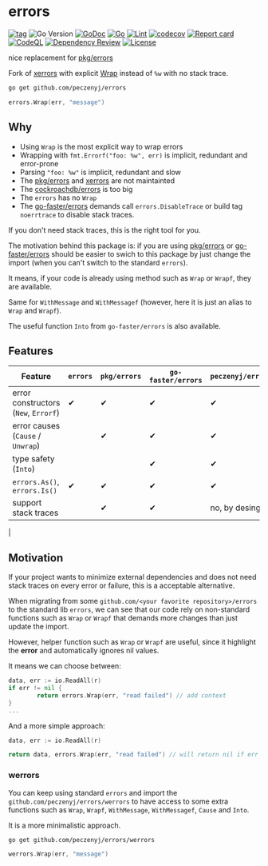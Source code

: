 # errors

[![tag](https://img.shields.io/github/tag/peczenyj/errors.svg)](https://github.com/peczenyj/errors/releases)
![Go Version](https://img.shields.io/badge/Go-%3E%3D%201.18-%23007d9c)
[![GoDoc](https://pkg.go.dev/badge/github.com/peczenyj/errors)](http://pkg.go.dev/github.com/peczenyj/errors)
[![Go](https://github.com/peczenyj/errors/actions/workflows/go.yml/badge.svg)](https://github.com/peczenyj/errors/actions/workflows/go.yml)
[![Lint](https://github.com/peczenyj/errors/actions/workflows/lint.yml/badge.svg)](https://github.com/peczenyj/errors/actions/workflows/lint.yml)
[![codecov](https://codecov.io/gh/peczenyj/errors/graph/badge.svg?token=9y6f3vGgpr)](https://codecov.io/gh/peczenyj/errors)
[![Report card](https://goreportcard.com/badge/github.com/peczenyj/errors)](https://goreportcard.com/report/github.com/peczenyj/errors)
[![CodeQL](https://github.com/peczenyj/errors/actions/workflows/github-code-scanning/codeql/badge.svg)](https://github.com/peczenyj/errors/actions/workflows/github-code-scanning/codeql)
[![Dependency Review](https://github.com/peczenyj/errors/actions/workflows/dependency-review.yml/badge.svg)](https://github.com/peczenyj/errors/actions/workflows/dependency-review.yml)
[![License](https://img.shields.io/github/license/peczenyj/errors)](./LICENSE)

nice replacement for [pkg/errors](https://github.com/pkg/errors)

Fork of [xerrors](https://pkg.go.dev/golang.org/x/xerrors) with explicit [Wrap](https://pkg.go.dev/github.com/peczenyj/errors#Wrap) instead of `%w` with no stack trace.

```bash
go get github.com/peczenyj/errors
```

```go
errors.Wrap(err, "message")
```

## Why

* Using `Wrap` is the most explicit way to wrap errors
* Wrapping with `fmt.Errorf("foo: %w", err)` is implicit, redundant and error-prone
* Parsing `"foo: %w"` is implicit, redundant and slow
* The [pkg/errors](https://github.com/pkg/errors) and [xerrors](https://pkg.go.dev/golang.org/x/xerrors) are not maintainted
* The [cockroachdb/errors](https://github.com/cockroachdb/errors) is too big
* The `errors` has no `Wrap`
* The [go-faster/errors](https://github.com/go-faster/errors) demands call `errors.DisableTrace` or build tag `noerrtrace` to disable stack traces.

If you don't need stack traces, this is the right tool for you.

The motivation behind this package is: if you are using [pkg/errors](https://github.com/pkg/errors) or [go-faster/errors](https://github.com/go-faster/errors) should be easier to swich to this package by just change the import (when you can't switch to the standard `errors`).

It means, if your code is already using method such as `Wrap` or `Wrapf`, they are available.

Same for `WithMessage` and `WithMessagef` (however, here it is just an alias to `Wrap` and `Wrapf`).

The useful function `Into` from `go-faster/errors` is also available.

## Features

| Feature                                         | `errors` | `pkg/errors` | `go-faster/errors` | `peczenyj/errors` |
|-------------------------------------------------|----------|--------------|--------------------|-------------------|
| error constructors (`New`, `Errorf`)            | ✔        | ✔            | ✔                  | ✔                 |
| error causes (`Cause` / `Unwrap`)               |          | ✔            | ✔                  | ✔                 |
| type safety (`Into`)                            |          |              | ✔                  | ✔                 |
| `errors.As()`, `errors.Is()`                    | ✔        | ✔            | ✔                  | ✔                 |
| support stack traces                            |          | ✔            | ✔                  | no, by desing     |
|

## Motivation

If your project wants to minimize external dependencies and does not need stack traces on every error or failure, this is a acceptable alternative.

When migrating from some `github.com/<your favorite repository>/errors` to the standard lib `errors`, we can see that our code rely on non-standard functions such as `Wrap` or `Wrapf` that demands more changes than just update the import.

However, helper function such as `Wrap` or `Wrapf` are useful, since it highlight the **error** and automatically ignores nil values.

It means we can choose between:

```go
data, err := io.ReadAll(r)
if err != nil {
        return errors.Wrap(err, "read failed") // add context
}
...
```

And a more simple approach:

```go
data, err := io.ReadAll(r)

return data, errors.Wrap(err, "read failed") // will return nil if err is nil
```

### werrors

You can keep using standard `errors` and import the `github.com/peczenyj/errors/werrors` to have access to some extra functions such as `Wrap`, `Wrapf`, `WithMessage`, `WithMessagef`, `Cause` and `Into`.

It is a more minimalistic approach.

```bash
go get github.com/peczenyj/errors/werrors
```

```go
werrors.Wrap(err, "message")
```
